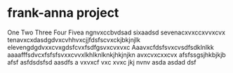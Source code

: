 # frank-anna project
One
Two
Three
Four
Fivea ngnvxccbvdsad
sixaadsd
sevenacxvxccxvvxcvx
tenavxcxdasdgdvxcvhhvxcjjfdsfscvxckjbkjnjlk
elevengdgdvxxcvxgdsfcvxfsdfgsvxcvxvxc
Aaavxcfdsfsvxcvsdfsdklnlkk
aaaafffsdvcxfsfsfsvxxcvvxlkhlknlknkjhkjnjkn
avxcvxcxxcvx
afsfssgsjhkbjkjb
afsf
asfdsdsfsd
aasdfs
a
vxvxcf
vxc
xvxc
jkj
nvnv
asda
asdad
dsf
